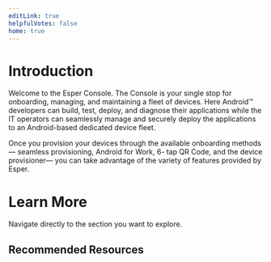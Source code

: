```yaml
---
editLink: true
helpfulVotes: false
home: true
---
```

# Introduction

Welcome to the Esper Console. The Console is your single stop for onboarding, managing, and maintaining a fleet of devices. Here Android™ developers can build, test, deploy, and diagnose their applications while the IT operators can seamlessly manage and securely deploy the applications to an Android-based dedicated device fleet. 


Once you provision your devices through the available onboarding methods — seamless provisioning, Android for Work, 6- tap QR Code, and the device provisioner—  you can take advantage of the variety of features provided by Esper. 

# Learn More
Navigate directly to the section you want to explore. 


<div class="flex flex-wrap -mx-1">
    <LinkPanel 
    title="Dashboard"
    icon="/icons/homepage/dashboard.png"
    subtitle="Comprehensive information about your fleet of Android devices"
     link="/dashboard/" 
      />
    <LinkPanel 
    title="Onboarding methods"
    icon="/icons/homepage/provision_blog.png"
    subtitle="Various methods you could use to onboard devices to Esper platform"
     link="/provisioning-methods/" 
      />
      <LinkPanel 
    title="Content Management"
    icon="/icons/homepage/templates.png"
    subtitle="Upload files for transfer"
     link="/content-management/" 
      />
      <LinkPanel 
    title="Apps"
    icon="/icons/homepage/apps.png"
    subtitle="Managing Enterprise and Google Play Store Applications"
     link="/apps/" 
      />
</div>

## Recommended Resources

<div class="sm:flex sm:flex-wrap">
    <div class="py-1 sm:w-1/2 sm:py-0">
        <IconLink title="Esper Blog"
            subtitle="Read articles published by Esper team"
            link="https://blog.esper.io"
            icon="/icons/icon-knowledge-base.svg"
            icon-size="large"
        />
    </div>
    <div class="py-1 sm:w-1/2 sm:py-0">
        <IconLink title="Twitter"
            subtitle="Catch up on the latest tweets from Esper"
            link="https://twitter.com/esperdev"
            icon="/icons/icon-twitter.svg"
            icon-size="large"
        />
    </div>
    <div class="py-1 sm:w-1/2 sm:py-0">
        <IconLink title="Esper Support"
            subtitle="Our support forum with commonly asked questions and solutions"
            link="https://support.esper.io/"
            icon="/icons/link-list.svg"
            icon-size="large"
        />
    </div>
    <div class="py-1 sm:w-1/2 sm:py-0">
        <IconLink title="Extended Documentation"
            subtitle="Read about other Esper components - API, SDK, CLI"
            link="https://docs.esper.io"
            icon="/icons/icon-knowledge-base.svg"
            icon-size="large"
        />
    </div>
</div>
